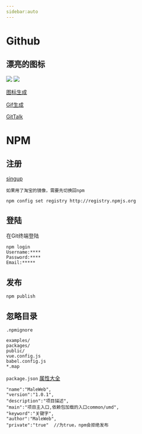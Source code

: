 ```yaml
---
sidebar:auto
---
```

# Github 
## 漂亮的图标
![](https://img.shields.io/badge/npm-0.2.0-brightgreen.svg) ![](https://img.shields.io/badge/license-MIT-blue.svg)  

[图标生成](https://shields.io/)  

[Gif生成](http://www.recordit.co/)  

[GitTalk](./gittalk.md)

# NPM 
## 注册
[singup](https://www.npmjs.com/signup)  

`如果用了淘宝的镜像，需要先切换回npm`  
```
npm config set registry http://registry.npmjs.org
```  
## 登陆  
在Git终端登陆  
```
npm login  
Username:****  
Password:****  
Email:*****  

```  
## 发布  
```
npm publish
```
## 忽略目录
`.npmignore`  
```
examples/
packages/
public/
vue.config.js
babel.config.js
*.map
```  
`package.json`  [属性大全](https://www.cnblogs.com/tzyy/p/5193811.html)
```
"name":"MaleWeb",
"version":"1.0.1",
"description":"项目描述",
"main":"项目主入口,依赖包加载的入口common/umd",
"keyword":"关键字",
"author":"MaleWeb",
"private":"true"  //为true，npm会拒绝发布
```


